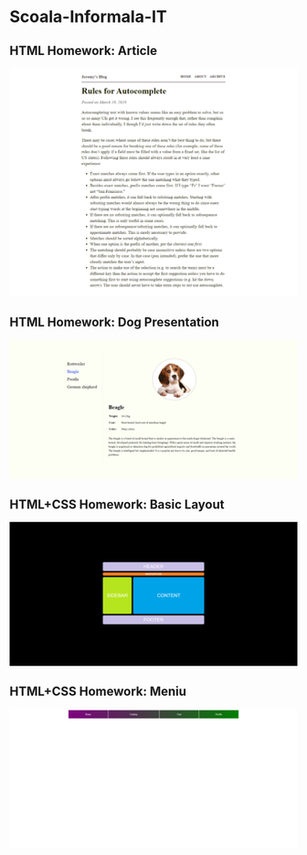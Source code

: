 # Scoala-Informala-IT

## HTML Homework: Article
![Article](HTML-Homework-Article/demo.png)

## HTML Homework: Dog Presentation
![Dog-Presentation](HTML-Homework-Dog-Presentation/demo.png)

## HTML+CSS Homework: Basic Layout
![Basic-Layout](HTML-CSS-Homework-Basic-Layout/demo.png)

## HTML+CSS Homework: Meniu
![Meniu](Meniu-Homework/demo.png)
